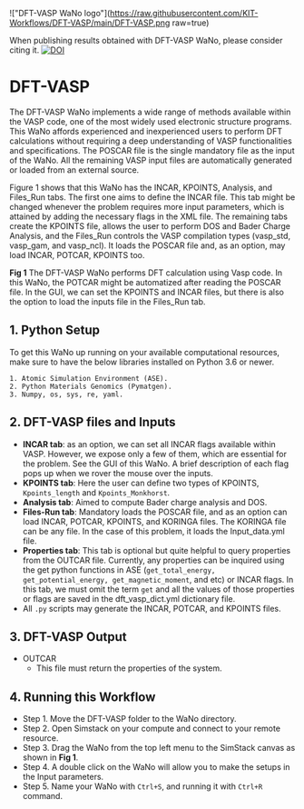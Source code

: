 
!["DFT-VASP WaNo logo"](https://raw.githubusercontent.com/KIT-Workflows/DFT-VASP/main/DFT-VASP.png raw=true)

When publishing results obtained with DFT-VASP WaNo, please consider citing it. [![DOI](https://zenodo.org/badge/341835878.svg)](https://zenodo.org/badge/latestdoi/341835878)

# DFT-VASP
The DFT-VASP WaNo implements a wide range of methods available within the VASP code, one of the most widely used electronic structure programs. This WaNo affords experienced and inexperienced users to perform DFT calculations without requiring a deep understanding of VASP functionalities and specifications. The POSCAR file is the single mandatory file as the input of the WaNo. All the remaining VASP input files are automatically generated or loaded from an external source.

Figure 1 shows that this WaNo has the INCAR, KPOINTS, Analysis, and Files_Run tabs. The first one aims to define the INCAR file. This tab might be changed whenever the problem requires more input parameters, which is attained by adding the necessary flags in the XML file. The remaining tabs create the KPOINTS file, allows the user to perform DOS and Bader Charge Analysis, and the Files_Run controls the VASP compilation types (vasp_std, vasp_gam, and  vasp_ncl). It loads the POSCAR file and, as an option, may load INCAR, POTCAR, KPOINTS too. 


**Fig 1** The DFT-VASP WaNo performs DFT calculation using Vasp code. In this WaNo, the POTCAR might be automatized after reading the POSCAR file. In the GUI, we can set the KPOINTS and INCAR files, but there is also the option to load the inputs file in the Files_Run tab.

## 1. Python Setup
To get this WaNo up running on your available computational resources, make sure to have the below libraries installed on Python 3.6 or newer.

```
1. Atomic Simulation Environment (ASE).
2. Python Materials Genomics (Pymatgen).
3. Numpy, os, sys, re, yaml. 
```

## 2. DFT-VASP files and Inputs
- **INCAR tab**: as an option, we can set all INCAR flags available within VASP. However, we expose only a few of them, which are essential for the problem. See the GUI of this WaNo. A brief description of each flag pops up when we rover the mouse over the inputs.
- **KPOINTS tab**: Here the user can define two types of KPOINTS, `Kpoints_length` and `Kpoints_Monkhorst`.
- **Analysis tab**: Aimed to compute Bader charge analysis and DOS.
- **Files-Run tab**: Mandatory loads the POSCAR file, and as an option can load INCAR, POTCAR, KPOINTS, and KORINGA files. The KORINGA file can be any file. In the case of this problem, it loads the Input_data.yml file.
- **Properties tab**: This tab is optional but quite helpful to query properties from the OUTCAR file. Currently, any properties can be inquired using the get python functions in ASE (`get_total_energy, get_potential_energy, get_magnetic_moment`, and etc) or INCAR flags. In this tab, we must omit the term `get` and all the values of those properties or flags are saved in the dft_vasp_dict.yml dictionary file.
- All `.py` scripts may generate the INCAR, POTCAR, and KPOINTS files. 
## 3. DFT-VASP Output
- OUTCAR    
    - This file must return the properties of the system.

## 4. Running this Workflow

- Step 1. Move the DFT-VASP folder to the WaNo directory. 
- Step 2. Open Simstack on your compute and connect to your remote resource.
- Step 3. Drag the WaNo from the top left menu to the SimStack canvas as shown in **Fig 1**.
- Step 4. A double click on the WaNo will allow you to make the setups in the Input parameters.
- Step 5. Name your WaNo with `Ctrl+S`, and running it with `Ctrl+R` command.
